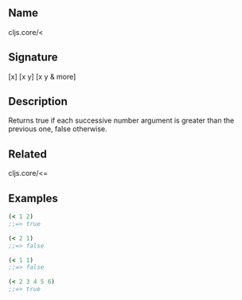 ## Name
cljs.core/<

## Signature
[x]
[x y]
[x y & more]

## Description

Returns true if each successive number argument is greater than the previous
one, false otherwise.

## Related
cljs.core/<=

## Examples

```clj
(< 1 2)
;;=> true

(< 2 1)
;;=> false

(< 1 1)
;;=> false

(< 2 3 4 5 6)
;;=> true
```
